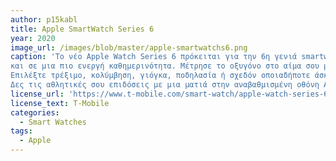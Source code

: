```yaml
---
author: p15kabl
title: Apple SmartWatch Series 6
year: 2020
image_url: /images/blob/master/apple-smartwatchs6.png
caption: 'Το νέο Apple Watch Series 6 πρόκειται για την 6η γενιά smartwatch της εταιρείας δίνοντας έμφαση σημασία στην υγεία 
και σε μια πιο ενεργή καθημερινότητα. Μέτρησε το οξυγόνο στο αίμα σου με ένα νέο αισθητήρα. Κάνε ηλεκτροκαρδιογράφημα όπου κι αν βρίσκεσαι.
Επιλέξτε τρέξιμο, κολύμβηση, γιόγκα, ποδηλασία ή σχεδόν οποιαδήποτε άσκηση προτιμάτε και ξεκινήστε να καταγράφετε κάθε σας κίνηση. 
Δες τις αθλητικές σου επιδόσεις με μια ματιά στην αναβαθμισμένη οθόνη Always-On Retina.'
license_url: 'https://www.t-mobile.com/smart-watch/apple-watch-series-6-40mm'
license_text: T-Mobile
categories:
  - Smart Watches
tags:
  - Apple 
---
```

